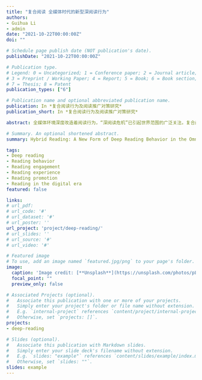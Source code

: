 ```yaml
---
title: "复合阅读 全媒体时代的新型深阅读行为"
authors:
- Guihua Li
- admin
date: "2021-10-22T00:00:00Z"
doi: ""

# Schedule page publish date (NOT publication's date).
publishDate: "2021-10-22T00:00:00Z"

# Publication type.
# Legend: 0 = Uncategorized; 1 = Conference paper; 2 = Journal article;
# 3 = Preprint / Working Paper; 4 = Report; 5 = Book; 6 = Book section;
# 7 = Thesis; 8 = Patent
publication_types: ["6"]

# Publication name and optional abbreviated publication name.
publication: In *复合阅读行为及阅读推广对策研究*
publication_short: In *复合阅读行为及阅读推广对策研究*

abstract: 全媒体环境深度改造着阅读行为，“深阅读危机”已引起世界范围的广泛关注。复合阅读行为是新技术下个体的自我适应和自我矫正，以其媒介复合、行为复合、价值复合特征发展为一种新型深阅读行为，并正在带来阅读文化的改变。本书聚焦“读者-阅读行为-阅读环境”间的关系，基于对阅读行为现状的多重调查，就复合阅读形成机理和社会情境等问题进行梳理和探讨，并提出融合式阅读推广及其实践形态。从而系统构建了“复合阅读行为”这一阅读行为新理论，为全民阅读工程创新提供理论支撑。———《复合阅读行为及阅读推广对策研究》(Research on Hybrid Reading and Reading Promotion Strategy)  

# Summary. An optional shortened abstract.
summary: Hybrid Reading: A New Form of Deep Reading Behavior in the Omni-Media Era [Translated title] 📖 Book Chapter

tags:
- Deep reading
- Reading behavior
- Reading engagement
- Reading experience
- Reading promotion
- Reading in the digital era
featured: false

links:
# url_pdf: 
# url_code: '#'
# url_dataset: '#'
# url_poster: ''
url_project: 'project/deep-reading/'
# url_slides: ''
# url_source: '#'
# url_video: '#'

# Featured image
# To use, add an image named `featured.jpg/png` to your page's folder. 
image:
  caption: 'Image credit: [**Unsplash**](https://unsplash.com/photos/pLCdAaMFLTE)'
  focal_point: ""
  preview_only: false

# Associated Projects (optional).
#   Associate this publication with one or more of your projects.
#   Simply enter your project's folder or file name without extension.
#   E.g. `internal-project` references `content/project/internal-project/index.md`.
#   Otherwise, set `projects: []`.
projects:
- deep-reading

# Slides (optional).
#   Associate this publication with Markdown slides.
#   Simply enter your slide deck's filename without extension.
#   E.g. `slides: "example"` references `content/slides/example/index.md`.
#   Otherwise, set `slides: ""`.
slides: example
---
```



